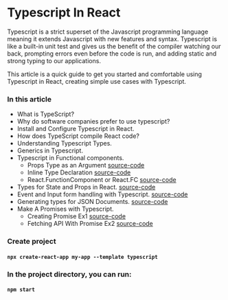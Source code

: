 # Typescript In React

Typescript is a strict superset of the Javascript programming language meaning it extends Javascript with new features and syntax. Typescript is like a built-in unit test and gives us the benefit of the compiler watching our back, prompting errors even before the code is run, and adding static and strong typing to our applications.

This article is a quick guide to get you started and comfortable using Typescript in React, creating simple use cases with Typescript.

### In this article

- What is TypeScript?
- Why do software companies prefer to use typescript?
- Install and Configure Typescript in React.
- How does TypeScript compile React code?
- Understanding Typescript Types.
- Generics in Typescript.
- Typescript in Functional components.
  - Props Type as an Argument [source-code](https://github.com/ajibade3210/typescript-in-react/tree/PropsTypeAsArgument)
  - Inline Type Declaration [source-code](https://github.com/ajibade3210/typescript-in-react/tree/InlineTypeDeclaration)
  - React.FunctionComponent or React.FC [source-code](https://github.com/ajibade3210/typescript-in-react/tree/ReactFunctionComponent)
- Types for State and Props in React. [source-code](https://github.com/ajibade3210/typescript-in-react/tree/StatePropsTypes)
- Event and Input form handling with Typescript. [source-code](https://github.com/ajibade3210/typescript-in-react/tree/EventInputFormWithTypes)
- Generating types for JSON Documents. [source-code](https://github.com/ajibade3210/typescript-in-react/tree/GenerateTypeFrJSONDocuments)
- Make A Promises with Typescript.
  - Creating Promise Ex1 [source-code](https://github.com/ajibade3210/typescript-in-react/tree/CreatePromiseEx1)
  - Fetching API With Promise Ex2 [source-code](https://github.com/ajibade3210/typescript-in-react/tree/CreatePromiseEx2-API)

### Create project

#### `npx create-react-app my-app --template typescript`

### In the project directory, you can run:

#### `npm start`
